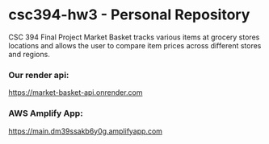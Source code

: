 # csc394-hw3 - Personal Repository
CSC 394 Final Project Market Basket tracks various items at grocery stores locations and allows the user to compare item prices across different stores and regions.

### Our render api:
https://market-basket-api.onrender.com

### AWS Amplify App:
https://main.dm39ssakb6y0g.amplifyapp.com
